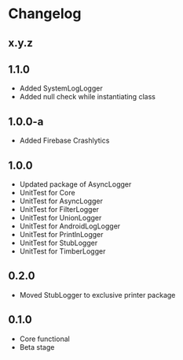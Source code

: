 Changelog
=========
x.y.z
-----

1.1.0
-----
- Added SystemLogLogger
- Added null check while instantiating class

1.0.0-a
-----
- Added Firebase Crashlytics

1.0.0
-----
- Updated package of AsyncLogger
- UnitTest for Core
- UnitTest for AsyncLogger
- UnitTest for FilterLogger
- UnitTest for UnionLogger
- UnitTest for AndroidLogLogger
- UnitTest for PrintlnLogger
- UnitTest for StubLogger
- UnitTest for TimberLogger

0.2.0
-----
- Moved StubLogger to exclusive printer package

0.1.0
-----
- Core functional
- Beta stage